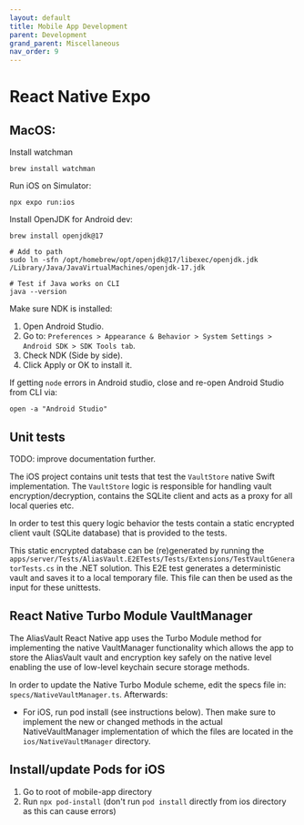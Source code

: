 ```yaml
---
layout: default
title: Mobile App Development
parent: Development
grand_parent: Miscellaneous
nav_order: 9
---
```


# React Native Expo

## MacOS:
Install watchman

```
brew install watchman
```

Run iOS on Simulator:

```
npx expo run:ios
```

Install OpenJDK for Android dev:

```
brew install openjdk@17

# Add to path
sudo ln -sfn /opt/homebrew/opt/openjdk@17/libexec/openjdk.jdk /Library/Java/JavaVirtualMachines/openjdk-17.jdk

# Test if Java works on CLI
java --version
```

Make sure NDK is installed:

1. Open Android Studio.
2. Go to: `Preferences > Appearance & Behavior > System Settings > Android SDK > SDK Tools tab`.
3. Check NDK (Side by side).
4. Click Apply or OK to install it.

If getting `node` errors in Android studio, close and re-open Android Studio from CLI via:

```
open -a "Android Studio"
```

## Unit tests
TODO: improve documentation further.

The iOS project contains unit tests that test the `VaultStore` native Swift implementation. The `VaultStore` logic is responsible for handling vault encryption/decryption, contains the SQLite client and acts as a proxy for all local queries etc.

In order to test this query logic behavior the tests contain a static encrypted client vault (SQLite database) that is provided to the tests.

This static encrypted database can be (re)generated by running the `apps/server/Tests/AliasVault.E2ETests/Tests/Extensions/TestVaultGeneratorTests.cs` in the .NET solution. This E2E test generates a deterministic vault and saves it to a local temporary file. This file can then be used as the input for these unittests.

## React Native Turbo Module VaultManager
The AliasVault React Native app uses the Turbo Module method for implementing the native VaultManager functionality which allows the app to store the AliasVault vault and encryption key safely on the native level enabling the use of low-level keychain secure storage methods.

In order to update the Native Turbo Module scheme, edit the specs file in: `specs/NativeVaultManager.ts`. Afterwards:
- For iOS, run pod install (see instructions below). Then make sure to implement the new or changed methods in the actual NativeVaultManager implementation of which the files are located in the `ios/NativeVaultManager` directory.

## Install/update Pods for iOS
1. Go to root of mobile-app directory
2. Run `npx pod-install` (don't run `pod install` directly from ios directory as this can cause errors)